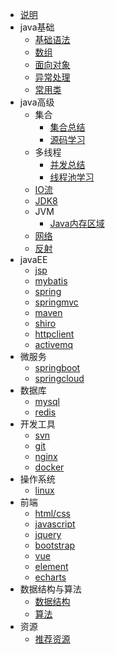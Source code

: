 * [说明]()
* java基础
  * [基础语法](docs/javaBase/grammar)
  * [数组](docs/javaBase/array)
  * [面向对象](docs/javaBase/object)
  * [异常处理](docs/javaBase/exception)
  * [常用类](docs/javaBase/commonClass)
* java高级
  * 集合
    * [集合总结](docs/javaSenior/collection/basis)
    * [源码学习](docs/javaSenior/collection/source)
  * 多线程
    * [并发总结](docs/javaSenior/concurrence/thread)
    * [线程池学习](docs/javaSenior/concurrence/threadPool)
  * [IO流](docs/javaSenior/ioStream)
  * [JDK8](docs/javaSenior/JDK8)
  * JVM
    * [Java内存区域](docs/javaSenior/JVM/memoryArea)
  * [网络](docs/javaSenior/network)
  * [反射](docs/javaSenior/reflection)
* javaEE
  * [jsp]()
  * [mybatis]()
  * [spring]()
  * [springmvc]()
  * [maven]()
  * [shiro]()
  * [httpclient]()
  * [activemq]()
* 微服务
  * [springboot]()
  * [springcloud]()
* 数据库
  * [mysql]()
  * [redis]()
* 开发工具
  * [svn]()
  * [git]()
  * [nginx]()
  * [docker]()
* 操作系统
  * [linux]()
* 前端
  * [html/css]()
  * [javascript]()
  * [jquery]()
  * [bootstrap]()
  * [vue]()
  * [element]()
  * [echarts]()
* 数据结构与算法
  * [数据结构]()
  * [算法]()
* 资源
  * [推荐资源]()
